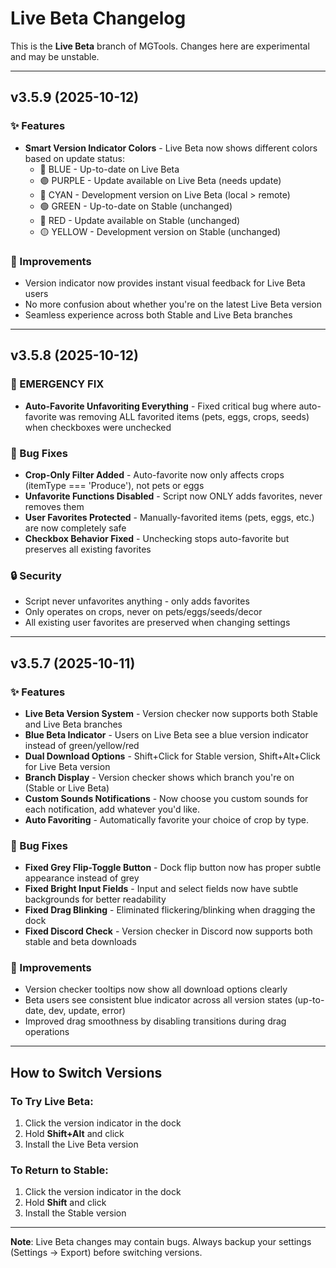 # Live Beta Changelog

This is the **Live Beta** branch of MGTools. Changes here are experimental and may be unstable.

---

## v3.5.9 (2025-10-12)

### ✨ Features
- **Smart Version Indicator Colors** - Live Beta now shows different colors based on update status:
  - 🔵 BLUE - Up-to-date on Live Beta
  - 🟣 PURPLE - Update available on Live Beta (needs update)
  - 🔷 CYAN - Development version on Live Beta (local > remote)
  - 🟢 GREEN - Up-to-date on Stable (unchanged)
  - 🔴 RED - Update available on Stable (unchanged)
  - 🟡 YELLOW - Development version on Stable (unchanged)

### 🎨 Improvements
- Version indicator now provides instant visual feedback for Live Beta users
- No more confusion about whether you're on the latest Live Beta version
- Seamless experience across both Stable and Live Beta branches

---

## v3.5.8 (2025-10-12)

### 🚨 EMERGENCY FIX
- **Auto-Favorite Unfavoriting Everything** - Fixed critical bug where auto-favorite was removing ALL favorited items (pets, eggs, crops, seeds) when checkboxes were unchecked

### 🐛 Bug Fixes
- **Crop-Only Filter Added** - Auto-favorite now only affects crops (itemType === 'Produce'), not pets or eggs
- **Unfavorite Functions Disabled** - Script now ONLY adds favorites, never removes them
- **User Favorites Protected** - Manually-favorited items (pets, eggs, etc.) are now completely safe
- **Checkbox Behavior Fixed** - Unchecking stops auto-favorite but preserves all existing favorites

### 🔒 Security
- Script never unfavorites anything - only adds favorites
- Only operates on crops, never on pets/eggs/seeds/decor
- All existing user favorites are preserved when changing settings

---

## v3.5.7 (2025-10-11)

### ✨ Features
- **Live Beta Version System** - Version checker now supports both Stable and Live Beta branches
- **Blue Beta Indicator** - Users on Live Beta see a blue version indicator instead of green/yellow/red
- **Dual Download Options** - Shift+Click for Stable version, Shift+Alt+Click for Live Beta version
- **Branch Display** - Version checker shows which branch you're on (Stable or Live Beta)
- **Custom Sounds Notifications** - Now choose you custom sounds for each notification, add whatever you'd like.
- **Auto Favoriting** - Automatically favorite your choice of crop by type.

### 🐛 Bug Fixes
- **Fixed Grey Flip-Toggle Button** - Dock flip button now has proper subtle appearance instead of grey
- **Fixed Bright Input Fields** - Input and select fields now have subtle backgrounds for better readability
- **Fixed Drag Blinking** - Eliminated flickering/blinking when dragging the dock
- **Fixed Discord Check** - Version checker in Discord now supports both stable and beta downloads

### 🎨 Improvements
- Version checker tooltips now show all download options clearly
- Beta users see consistent blue indicator across all version states (up-to-date, dev, update, error)
- Improved drag smoothness by disabling transitions during drag operations

---

## How to Switch Versions

### To Try Live Beta:
1. Click the version indicator in the dock
2. Hold **Shift+Alt** and click
3. Install the Live Beta version

### To Return to Stable:
1. Click the version indicator in the dock
2. Hold **Shift** and click
3. Install the Stable version

---

**Note**: Live Beta changes may contain bugs. Always backup your settings (Settings → Export) before switching versions.
